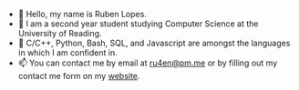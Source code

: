 - 👋 Hello, my name is Ruben Lopes.
- 👀 I am a second year student studying Computer Science at the University of Reading. 
- 🔧 C/C++, Python, Bash, SQL, and Javascript are amongst the languages in which I am confident in.
- 📫 You can contact me by email at ru4en@pm.me or by filling out my contact me form on my [website](https://ru4en.github.io). 

<!---
ru4en/ru4en is a ✨ special ✨ repository because its `README.md` (this file) appears on your GitHub profile.
You can click the Preview link to take a look at your changes.
--->
